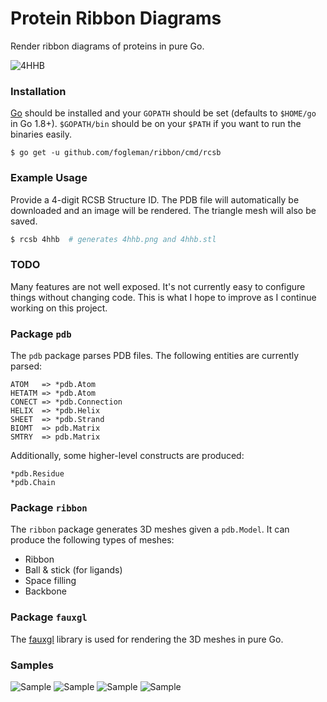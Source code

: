 # Protein Ribbon Diagrams

Render ribbon diagrams of proteins in pure Go.

![4HHB](http://i.imgur.com/UFprBGt.png)

### Installation

[Go](https://golang.org/) should be installed and your `GOPATH` should be set (defaults to `$HOME/go` in Go 1.8+). `$GOPATH/bin` should be on your `$PATH` if you want to run the binaries easily.

    $ go get -u github.com/fogleman/ribbon/cmd/rcsb

### Example Usage

Provide a 4-digit RCSB Structure ID. The PDB file will automatically be downloaded and an image will be rendered. The triangle mesh will also be saved.

```bash
$ rcsb 4hhb  # generates 4hhb.png and 4hhb.stl
```

### TODO

Many features are not well exposed. It's not currently easy to configure things without changing code. This is what I hope to improve as I continue working on this project.

### Package `pdb`

The `pdb` package parses PDB files. The following entities are currently parsed:

```
ATOM   => *pdb.Atom
HETATM => *pdb.Atom
CONECT => *pdb.Connection
HELIX  => *pdb.Helix
SHEET  => *pdb.Strand
BIOMT  => pdb.Matrix
SMTRY  => pdb.Matrix
```

Additionally, some higher-level constructs are produced:

```
*pdb.Residue
*pdb.Chain
```

### Package `ribbon`

The `ribbon` package generates 3D meshes given a `pdb.Model`. It can produce the following types of meshes:

- Ribbon
- Ball & stick (for ligands)
- Space filling
- Backbone

### Package `fauxgl`

The [fauxgl](https://github.com/fogleman/fauxgl) library is used for rendering the 3D meshes in pure Go.

### Samples

![Sample](http://i.imgur.com/ImWjsrH.png)
![Sample](http://i.imgur.com/nQLRbfW.png)
![Sample](http://i.imgur.com/XNAgIoQ.png)
![Sample](http://i.imgur.com/YjQeClg.png)
